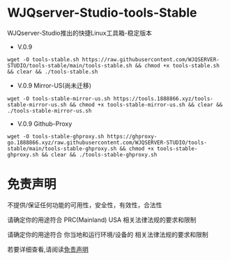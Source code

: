 # WJQserver-Studio-tools-Stable
WJQserver-Studio推出的快捷Linux工具箱-稳定版本

- V.0.9

```
wget -O tools-stable.sh https://raw.githubusercontent.com/WJQSERVER-STUDIO/tools-stable/main/tools-stable.sh && chmod +x tools-stable.sh && clear && ./tools-stable.sh
```

- V.0.9 Mirror-US(尚未迁移)

```
wget -O tools-stable-mirror-us.sh https://tools.1888866.xyz/tools-stable-mirror-us.sh && chmod +x tools-stable-mirror-us.sh && clear && ./tools-stable-mirror-us.sh
```

- V.0.9 Github-Proxy

```
wget -O tools-stable-ghproxy.sh https://ghproxy-go.1888866.xyz/raw.githubusercontent.com/WJQSERVER-STUDIO/tools-stable/main/tools-stable-ghproxy.sh && chmod +x tools-stable-ghproxy.sh && clear && ./tools-stable-ghproxy.sh
```

# 免责声明

不提供/保证任何功能的可用性，安全性，有效性，合法性

请确定你的用途符合 PRC(Mainland) USA 相关法律法规的要求和限制

请确定你的用途符合 你当地和运行环境/设备的 相关法律法规的要求和限制

若要详细查看,请阅读[免责声明](https://github.com/WJQSERVER-STUDIO/tools-stable/blob/main/disclaimer.md)
